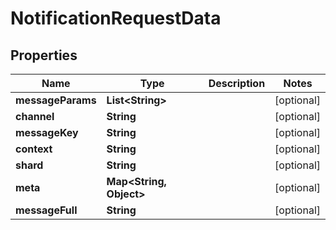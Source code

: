 

# NotificationRequestData


## Properties

| Name | Type | Description | Notes |
|------------ | ------------- | ------------- | -------------|
|**messageParams** | **List&lt;String&gt;** |  |  [optional] |
|**channel** | **String** |  |  [optional] |
|**messageKey** | **String** |  |  [optional] |
|**context** | **String** |  |  [optional] |
|**shard** | **String** |  |  [optional] |
|**meta** | **Map&lt;String, Object&gt;** |  |  [optional] |
|**messageFull** | **String** |  |  [optional] |



